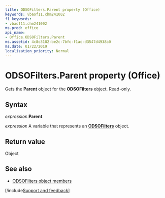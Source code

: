 ```yaml
---
title: ODSOFilters.Parent property (Office)
keywords: vbaof11.chm241002
f1_keywords:
- vbaof11.chm241002
ms.prod: office
api_name:
- Office.ODSOFilters.Parent
ms.assetid: 4c8c3182-be2c-7bfc-f1ac-d3547d4938a0
ms.date: 01/22/2019
localization_priority: Normal
---
```



# ODSOFilters.Parent property (Office)

Gets the **Parent** object for the **ODSOFilters** object. Read-only.


## Syntax

_expression_.**Parent**

_expression_ A variable that represents an **[ODSOFilters](Office.ODSOFilters.md)** object.


## Return value

Object


## See also

- [ODSOFilters object members](overview/library-reference/odsofilters-members-office.md)



[!include[Support and feedback](~/includes/feedback-boilerplate.md)]